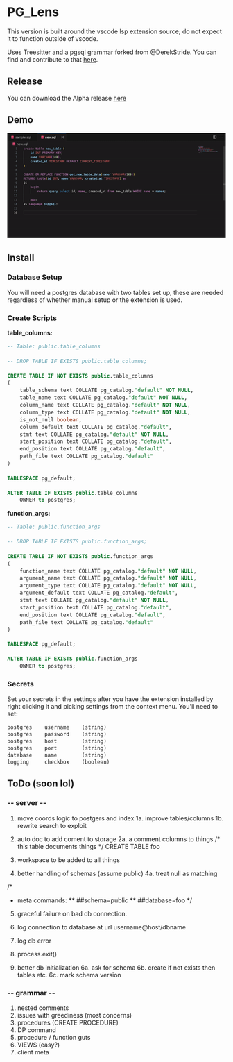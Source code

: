 # PG_Lens

This version is built around the vscode lsp extension source; do not expect it to function outside of vscode.

Uses Treesitter and a pgsql grammar forked from @DerekStride. You can find and contribute to that [here](https://github.com/maximjov/tree-sitter-sql).

## Release

You can download the Alpha release [here](https://github.com/mmoncure/pg_lens/releases/tag/v1.0-alpha.1)

## Demo

![Demo Gif](https://github.com/mmoncure/pg_lens/blob/lsp-in/docs/demo.gif?raw=true)

## Install

### Database Setup

You will need a postgres database with two tables set up, these are needed regardless of whether manual setup or the extension is used.

### Create Scripts

**table_columns:**
```sql
-- Table: public.table_columns

-- DROP TABLE IF EXISTS public.table_columns;

CREATE TABLE IF NOT EXISTS public.table_columns
(
    table_schema text COLLATE pg_catalog."default" NOT NULL,
    table_name text COLLATE pg_catalog."default" NOT NULL,
    column_name text COLLATE pg_catalog."default" NOT NULL,
    column_type text COLLATE pg_catalog."default" NOT NULL,
    is_not_null boolean,
    column_default text COLLATE pg_catalog."default",
    stmt text COLLATE pg_catalog."default" NOT NULL,
    start_position text COLLATE pg_catalog."default",
    end_position text COLLATE pg_catalog."default",
    path_file text COLLATE pg_catalog."default"
)

TABLESPACE pg_default;

ALTER TABLE IF EXISTS public.table_columns
    OWNER to postgres;
```

**function_args:**
```sql
-- Table: public.function_args

-- DROP TABLE IF EXISTS public.function_args;

CREATE TABLE IF NOT EXISTS public.function_args
(
    function_name text COLLATE pg_catalog."default" NOT NULL,
    argument_name text COLLATE pg_catalog."default" NOT NULL,
    argument_type text COLLATE pg_catalog."default" NOT NULL,
    argument_default text COLLATE pg_catalog."default",
    stmt text COLLATE pg_catalog."default" NOT NULL,
    start_position text COLLATE pg_catalog."default",
    end_position text COLLATE pg_catalog."default",
    path_file text COLLATE pg_catalog."default"
)

TABLESPACE pg_default;

ALTER TABLE IF EXISTS public.function_args
    OWNER to postgres;
```

### Secrets

Set your secrets in the settings after you have the extension installed by right clicking it and picking settings from the context menu. You'll need to set:

```
postgres    username    (string)
postgres    password    (string)
postgres    host        (string)
postgres    port        (string)
database    name        (string)
logging     checkbox    (boolean)
```

## ToDo (soon lol)

### -- server --

1. move coords logic to postgers and index
  1a. improve tables/columns
  1b. rewrite search to exploit


2. auto doc to add coment to storage
  2a. a comment columns to things
  /* this table documents things */
  CREATE TABLE foo

3. workspace to be added to all things

4. better handling of schemas (assume public)
  4a. treat null as matching

/*
 * meta commands:
 ** ##schema=public
 ** ##database=foo
 */

 5. graceful failure on bad db connection.
   1. log connection to database at url username@host/dbname
   2. log db error
   3. process.exit()

 6. better db initialization
   6a. ask for schema
   6b. create if not exists then tables etc.
   6c. mark schema version


### -- grammar --

1. nested comments 
2. issues with greediness (most concerns)
3. procedures (CREATE PROCEDURE)
4. DP command
5. procedure / function guts
6. VIEWS (easy?)
7. client meta